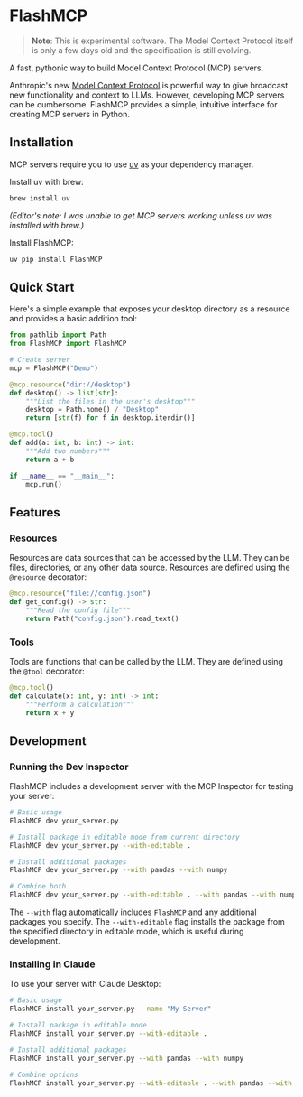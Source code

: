 # FlashMCP

> **Note**: This is experimental software. The Model Context Protocol itself is only a few days old and the specification is still evolving.

A fast, pythonic way to build Model Context Protocol (MCP) servers.

Anthropic's new [Model Context Protocol](https://modelcontextprotocol.io) is powerful way to give broadcast new functionality and context to LLMs. However, developing MCP servers can be cumbersome. FlashMCP provides a simple, intuitive interface for creating MCP servers in Python.

## Installation

MCP servers require you to use [uv](https://github.com/astral-sh/uv) as your dependency manager.


Install uv with brew:
```bash
brew install uv
```
*(Editor's note: I was unable to get MCP servers working unless uv was installed with brew.)*

Install FlashMCP:
```bash
uv pip install FlashMCP
```



## Quick Start

Here's a simple example that exposes your desktop directory as a resource and provides a basic addition tool:

```python
from pathlib import Path
from FlashMCP import FlashMCP

# Create server
mcp = FlashMCP("Demo")

@mcp.resource("dir://desktop")
def desktop() -> list[str]:
    """List the files in the user's desktop"""
    desktop = Path.home() / "Desktop"
    return [str(f) for f in desktop.iterdir()]

@mcp.tool()
def add(a: int, b: int) -> int:
    """Add two numbers"""
    return a + b

if __name__ == "__main__":
    mcp.run()
```

## Features

### Resources

Resources are data sources that can be accessed by the LLM. They can be files, directories, or any other data source. Resources are defined using the `@resource` decorator:

```python
@mcp.resource("file://config.json")
def get_config() -> str:
    """Read the config file"""
    return Path("config.json").read_text()
```

### Tools

Tools are functions that can be called by the LLM. They are defined using the `@tool` decorator:

```python
@mcp.tool()
def calculate(x: int, y: int) -> int:
    """Perform a calculation"""
    return x + y
```

## Development

### Running the Dev Inspector

FlashMCP includes a development server with the MCP Inspector for testing your server:

```bash
# Basic usage
FlashMCP dev your_server.py

# Install package in editable mode from current directory
FlashMCP dev your_server.py --with-editable .

# Install additional packages
FlashMCP dev your_server.py --with pandas --with numpy

# Combine both
FlashMCP dev your_server.py --with-editable . --with pandas --with numpy
```

The `--with` flag automatically includes `FlashMCP` and any additional packages you specify. The `--with-editable` flag installs the package from the specified directory in editable mode, which is useful during development.

### Installing in Claude

To use your server with Claude Desktop:

```bash
# Basic usage
FlashMCP install your_server.py --name "My Server"

# Install package in editable mode
FlashMCP install your_server.py --with-editable .

# Install additional packages
FlashMCP install your_server.py --with pandas --with numpy

# Combine options
FlashMCP install your_server.py --with-editable . --with pandas --with numpy
```


